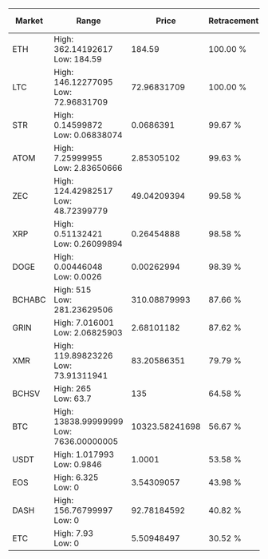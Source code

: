 | Market | Range | Price| Retracement | Doubles to 50% |
| --- | --- | --- | --- | --- |
| ETH | High: 362.14192617<br />Low: 184.59 | 184.59 | 100.00 % | 1.48 |
| LTC | High: 146.12277095<br />Low: 72.96831709 | 72.96831709 | 100.00 % | 1.50 |
| STR | High: 0.14599872<br />Low: 0.06838074 | 0.0686391 | 99.67 % | 1.56 |
| ATOM | High: 7.25999955<br />Low: 2.83650666 | 2.85305102 | 99.63 % | 1.77 |
| ZEC | High: 124.42982517<br />Low: 48.72399779 | 49.04209394 | 99.58 % | 1.77 |
| XRP | High: 0.51132421<br />Low: 0.26099894 | 0.26454888 | 98.58 % | 1.46 |
| DOGE | High: 0.00446048<br />Low: 0.0026 | 0.00262994 | 98.39 % | 1.34 |
| BCHABC | High: 515<br />Low: 281.23629506 | 310.08879993 | 87.66 % | 1.28 |
| GRIN | High: 7.016001<br />Low: 2.06825903 | 2.68101182 | 87.62 % | 1.69 |
| XMR | High: 119.89823226<br />Low: 73.91311941 | 83.20586351 | 79.79 % | 1.16 |
| BCHSV | High: 265<br />Low: 63.7 | 135 | 64.58 % | 1.22 |
| BTC | High: 13838.99999999<br />Low: 7636.00000005 | 10323.58241698 | 56.67 % | 1.04 |
| USDT | High: 1.017993<br />Low: 0.9846 | 1.0001 | 53.58 % | 1.00 |
| EOS | High: 6.325<br />Low: 0 | 3.54309057 | 43.98 % | 0.00 |
| DASH | High: 156.76799997<br />Low: 0 | 92.78184592 | 40.82 % | 0.00 |
| ETC | High: 7.93<br />Low: 0 | 5.50948497 | 30.52 % | 0.00 |
